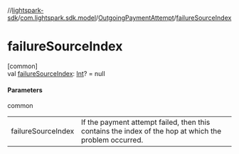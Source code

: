 //[lightspark-sdk](../../../index.md)/[com.lightspark.sdk.model](../index.md)/[OutgoingPaymentAttempt](index.md)/[failureSourceIndex](failure-source-index.md)

# failureSourceIndex

[common]\
val [failureSourceIndex](failure-source-index.md): [Int](https://kotlinlang.org/api/latest/jvm/stdlib/kotlin/-int/index.html)? = null

#### Parameters

common

| | |
|---|---|
| failureSourceIndex | If the payment attempt failed, then this contains the index of the hop at which the problem occurred. |
